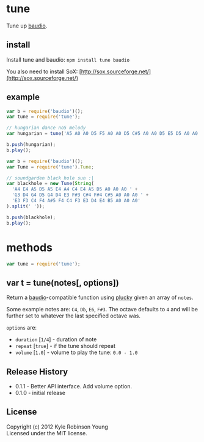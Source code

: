 # tune
Tune up [baudio](https://github.com/substack/baudio).

## install
Install tune and baudio: `npm install tune baudio`

You also need to install SoX:
[http://sox.sourceforge.net/](http://sox.sourceforge.net/)

## example

```js
var b = require('baudio')();
var tune = require('tune');

// hungarian dance no5 melody
var hungarian = tune('A5 A0 A0 D5 F5 A0 A0 D5 C#5 A0 A0 D5 E5 D5 A0 A0'.split(' '));

b.push(hungarian);
b.play();
```

```js
var b = require('baudio')();
var Tune = require('tune').Tune;

// soundgarden black hole sun :|
var blackhole = new Tune(String(
  'A4 E4 A5 D5 A5 E4 A4 C4 E4 A5 D5 A0 A0 A0 ' +
  'G3 D4 G4 D5 G4 D4 E3 F#3 C#4 F#4 C#5 A0 A0 A0 ' +
  'E3 F3 C4 F4 A#5 F4 C4 F3 E3 D4 E4 B5 A0 A0 A0'
).split(' '));

b.push(blackhole);
b.play();
```

# methods

``` js
var tune = require('tune');
```

## var t = tune(notes[, options])
Return a [baudio](http://github.com/substack/baudio)-compatible
function using [plucky](http://github.com/substack/plucky) given an array of
`notes`.

Some example notes are: `C4`, `Db`, `E6`, `F#3`. The octave defaults to `4` and
will be further set to whatever the last specified octave was.

`options` are:
* `duration` [`1/4`] - duration of note
* `repeat` [`true`] - if the tune should repeat
* `volume` [`1.0`] - volume to play the tune: `0.0 - 1.0`

## Release History
* 0.1.1 - Better API interface. Add volume option.
* 0.1.0 - initial release

## License
Copyright (c) 2012 Kyle Robinson Young  
Licensed under the MIT license.
